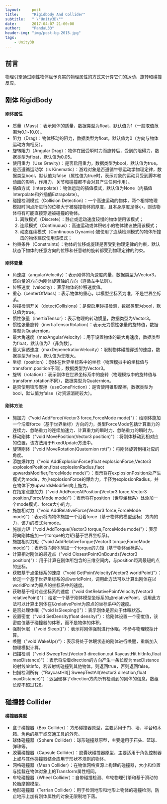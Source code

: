 ```yaml
---
layout:     post
title:      "Rigidbody And Collider"
subtitle:   " \"Unity3D\""
date:       2017-04-07 21:00:00
author:     "PandaL33"
header-img: "img/post-bg-2015.jpg"
tags:
    - Unity3D
---
```

## 前言

物理引擎通过刚性物体赋予真实的物理属性的方式来计算它们的运动、旋转和碰撞反应。

## 刚体 RigidBody

#### 刚体属性

- 质量（Mass）：表示刚体的质量，数据类型为float，默认值为1（一般取值范围为0.1~10.0）。
- 阻力（Drag）：物体移动的阻力，数据类型为float，默认值为0（方向与物体运动方向相反）。
- 旋转阻力（Angular Drag）：物体在因受瞬时力而旋转后，受到的阻碍力，数据类型为float，默认值为0.05。
- 使用重力（Use Gravity）：是否启用重力，数据类型为bool，默认值为true。
- 是否遵循运动学（Is Kinematic）：游戏对象是否遵循牛顿运动学物理定律，数据类型bool，默认值为false（属性值为true时，表示对象的运动只受到脚本和动画的影响，作用力、关节和碰撞都不会对其产生任何作用）。
- 插值方式（Interpolate）：物体运动的插值模式，默认值为None（内插值Interpolate和外插值Extrapolate）。
- 碰撞检测模式（Collision Detection）：一个高速运动的物体，两个相邻物理模拟时间点所进行的位移大于被碰撞物体的厚度，且本身厚度足够小，则该物体将有可能直接穿透被碰撞的物体。
    1. 离散模式（Discrete）：静止或运动速度较慢的物体使用该模式；
    2. 连续模式（Continuous）：高速运动或体积较小的物体建议使用该模式；
    3. 动态连续模式（Continuous Dynamic):被使用了连续检测模式的物体所撞击的物体建议使用该模式；
- 约束条件（Constraints）：物体的位移或旋转是否受到物理定律的约束，默认状态下物体的任意方向的位移和任意轴的旋转都受到物理定律的约束。

#### 刚体变量
- 角速度（angularVelocity）：表示刚体的角速度向量，数据类型为Vector3，该向量的方向为刚体旋转轴的方向（遵循左手法则）。
- 位移速度（velocity）：表示物体的位移速度值。
- 重心（centerOfMass）：表示物体的重心，以模型坐标系为准，不是世界坐标系。
- 碰撞检测开关（detectCollisions）：是否启用碰撞检测，数据类型为bool，默认值为true。
- 惯性张量（inertiaTensor）：表示物理的转动惯量，数据类型为Vector3。
- 惯性张量旋转（inertiaTensorRotation）：表示无力惯性张量的旋转值，数据类型为Quaternion。
- 最大角速度（maxAngularVelocity）：用于设置物体的最大角速度，数据类型为float，默认值为7（非负数）。
- 最大穿透速度（maxDepenetrationVelocity）：限制物体碰撞穿透的速度，数据类型为float，默认值为无限大。
- 坐标（position）：刚体在世界坐标系中的坐标（物理模拟中的坐标值与transform.position不同），数据类型为Vector3。
- 旋转（rotation）：表示刚体在世界坐标系中的旋转（物理模拟中的旋转值与transform.rotation不同），数据类型为Quaternion。
- 是否使用锥形摩擦（useConeFriction）：是否使用锥形摩擦，数据类型为bool，默认值为false（对资源消耗较大）。

#### 刚体方法
- 施加力（"void AddForce(Vector3 force,ForceMode mode)"）：给刚体施加一个沿着force（基于世界坐标）方向的力，类型ForceMode包括计算重力的连续力、忽略重力的连续加速力、计算重力的瞬时力、忽略重力的瞬时力。
- 移动刚体（"void MovePosition(Vector3 position)"）：将刚体移动到相对应的位置，该方法用于FixedUpdate方法中。
- 旋转刚体（"void MoveRotation(Quaternion rot)"）：将刚体旋转到相对应的角度。
- 添加爆炸力（"void AddExplosionForce(float explosionForce,Vector3 explosionPosition,float explosionRadius,flaot upwardsModifier,ForceMode mode)"）：表示将在explosionPosition处产生模式为mode，大小explosionForce的爆炸力，半径为explosionRadius，并在物体下方upwardsModifier向上施力。
- 在指定点施加力（"void AddForceAtPosition(Vector3 force,Vector3 position,ForceMode mode)"）：表示将在position（世界坐标系）处添加一个mode模式、force大小的力。
- 施加相对力（"void AddRelativeForce(Vector3 force,ForceMode mode)"）：表示将向物体施加一个沿着force（基于物体的模型坐标）方向的力，该力的模式为mode。
- 施加力矩（"void AddTorque(Vector3 torque,ForceMode mode)"）：表示将向刚体施加一个torque的力矩(基于世界坐标系)。
- 施加相对力矩（"void AddRelativeTorque(Vector3 torque,ForceMode mode)"）：表示将向刚体施加一个torque的力矩（基于物体坐标系）。
- 计算相对刚体的最近点（"void ClosestPointOnBounds(Vector3 position)"）：用于计算在刚体所包含的三维空间内，与position距离最短的点的坐标。
- 获取基于点坐标系的速度（"void GetPointVelocity(Vector3 worldPoint)"）：给定一个基于世界坐标系的点worldPoint，调用此方法可以计算出刚体在以worldPoint为原点的坐标系中的速度。
- 获取基于相对点坐标系的速度（"void GetRelativePointVelocity(Vector3 relativePoint)"）：给定一个基于刚体模型坐标系的点relativePoint，调用此方法可以计算出刚体在以relativePoint为原点的坐标系中的速度。
- 是否处理休眠（"void IsSleeping()"）：表示刚体是否处于休眠状态。
- 设置密度（"void SetDensity(float density)"）：给刚体设置一个密度值，该密度值基于碰撞器的体积，而不是物体的体积。
- 强制休眠 （"void Sleep()"）：表示将刚体强制进行休眠，不参与物理模拟计算。
- 唤醒（"void WakeUp()"）：表示将处于休眠状态的刚体进行唤醒，重新加入物理模拟计算。
- 扫描检测（"void SweepTest(Vector3 direction,out RaycastHit hitInfo,float maxDistance)"）：表示将沿着direction的方向产生一条长度为maxDistance的射线hitInfo，若该射线碰撞到其他物体，则返回true，否则返回false。
- 扫描检测所有（"RaycastHit[] SweepTestAll(Vector3 direction,float maxDistance)"）：返回储存了direction方向所有检测到的刚体的信息，数组长度不超过128。

## 碰撞器 Collider

#### 碰撞器类型

- 盒子碰撞器（Box Collider）：方形碰撞器原型，主要适用于门、墙、平台和木箱、角色的躯干或交通工具的外壳。
- 球体碰撞器（Sphere Collider）：球形碰撞器原型，主要适用于石头、篮球、弹珠等。
- 胶囊碰撞器（Capsule Collider）：胶囊状碰撞器原型，主要适用于角色控制器上或与其他碰撞器结合应用于形状不规则的物体。
- 网格碰撞器（Mesh Collider）：在物体网格资源上构建的碰撞器，大小和位置与挂载在物体对象上的Transform属性相同。
- 车轮碰撞器（Wheel Collider）：自带碰撞检测、车轮物理引擎和基于滑动的轮胎摩擦模型。
- 地形碰撞器（Terrian Collider）：用于检测地形和地形上物体的碰撞检测，防止地形上加有刚体属性的对象无限制地下落。

